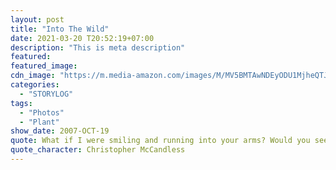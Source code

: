 ```yaml
---
layout: post
title: "Into The Wild"
date: 2021-03-20 T20:52:19+07:00
description: "This is meta description"
featured:
featured_image:
cdn_image: "https://m.media-amazon.com/images/M/MV5BMTAwNDEyODU1MjheQTJeQWpwZ15BbWU2MDc3NDQwNw@@._V1_.jpg"
categories:
  - "STORYLOG"
tags:
  - "Photos"
  - "Plant"
show_date: 2007-OCT-19
quote: What if I were smiling and running into your arms? Would you see then what I see now?
quote_character: Christopher McCandless
---
```

